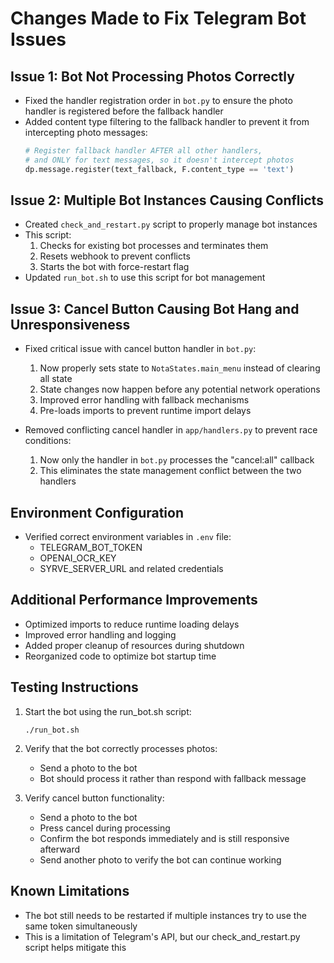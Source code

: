 # Changes Made to Fix Telegram Bot Issues

## Issue 1: Bot Not Processing Photos Correctly

- Fixed the handler registration order in `bot.py` to ensure the photo handler is registered before the fallback handler
- Added content type filtering to the fallback handler to prevent it from intercepting photo messages:
  ```python
  # Register fallback handler AFTER all other handlers,
  # and ONLY for text messages, so it doesn't intercept photos
  dp.message.register(text_fallback, F.content_type == 'text')
  ```

## Issue 2: Multiple Bot Instances Causing Conflicts

- Created `check_and_restart.py` script to properly manage bot instances
- This script:
  1. Checks for existing bot processes and terminates them
  2. Resets webhook to prevent conflicts
  3. Starts the bot with force-restart flag
- Updated `run_bot.sh` to use this script for bot management

## Issue 3: Cancel Button Causing Bot Hang and Unresponsiveness

- Fixed critical issue with cancel button handler in `bot.py`:
  1. Now properly sets state to `NotaStates.main_menu` instead of clearing all state
  2. State changes now happen before any potential network operations
  3. Improved error handling with fallback mechanisms
  4. Pre-loads imports to prevent runtime import delays
  
- Removed conflicting cancel handler in `app/handlers.py` to prevent race conditions:
  1. Now only the handler in `bot.py` processes the "cancel:all" callback
  2. This eliminates the state management conflict between the two handlers

## Environment Configuration

- Verified correct environment variables in `.env` file:
  - TELEGRAM_BOT_TOKEN
  - OPENAI_OCR_KEY
  - SYRVE_SERVER_URL and related credentials

## Additional Performance Improvements

- Optimized imports to reduce runtime loading delays
- Improved error handling and logging
- Added proper cleanup of resources during shutdown
- Reorganized code to optimize bot startup time

## Testing Instructions

1. Start the bot using the run_bot.sh script:
   ```
   ./run_bot.sh
   ```

2. Verify that the bot correctly processes photos:
   - Send a photo to the bot
   - Bot should process it rather than respond with fallback message

3. Verify cancel button functionality:
   - Send a photo to the bot
   - Press cancel during processing
   - Confirm the bot responds immediately and is still responsive afterward
   - Send another photo to verify the bot can continue working

## Known Limitations

- The bot still needs to be restarted if multiple instances try to use the same token simultaneously
- This is a limitation of Telegram's API, but our check_and_restart.py script helps mitigate this